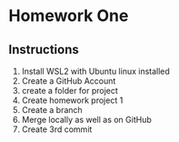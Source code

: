 # Homework One
## Instructions
1. Install WSL2 with Ubuntu linux installed
2. Create a GitHub Account
3. create a folder for project
4. Create homework project 1
5. Create a branch
6. Merge locally as well as on GitHub
7. Create 3rd commit
